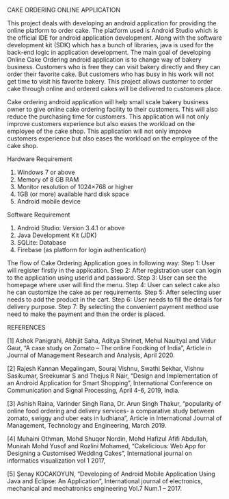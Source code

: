 CAKE ORDERING ONLINE APPLICATION

This project deals with developing an android application for providing the online platform to order cake. The platform used is Android Studio which is the official IDE for android application development. Along with the software development kit (SDK) which has a bunch of libraries, java is used for the back-end logic in application development. 
The main goal of developing Online Cake Ordering android application is to change way of bakery business. Customers who is free they can visit bakery directly and they can order their favorite cake. But customers who has busy in his work will not get time to visit his favorite bakery. This project allows customer to order cake through online and ordered cakes will be delivered to customers place.

Cake ordering android application will help small scale bakery business owner to give online cake ordering facility to their customers. This will also reduce the purchasing time for customers. This application will not only improve customers experience but also eases the workload on the employee of the cake shop. This application will not only improve customers experience but also eases the workload on the employee of the cake shop.

Hardware Requirement
1. Windows 7 or above
2. Memory of 8 GB RAM 
3. Monitor resolution of 1024×768 or higher 
4. 1GB (or more) available hard disk space 
5. Android mobile device 

Software Requirement
1. Android Studio: Version 3.4.1 or above
2. Java Development Kit (JDK) 
3. SQLite: Database 
4. Firebase (as platform for login authentication)

The flow of Cake Ordering Application goes in following way:
Step 1: User will register firstly in the application.
Step 2: After registration user can login to the application using userid and password.
Step 3: User can see the homepage where user will find the menu.
Step 4: User can select cake also he can customize the cake as per requirements.
Step 5: After selecting user needs to add the product in the cart.
Step 6: User needs to fill the details for delivery purpose.
Step 7: By selecting the convenient payment method use need to make the payment and then the order is placed.

REFERENCES

[1]	Ashok Panigrahi, Abhijit Saha, Aditya Shrinet, Mehul Nauityal and Vidur Gaur, “A case study on Zomato – The online Foodking of India”, Article in Journal of Management Research and Analysis, April 2020.

[2]	Rajesh Kannan Megalingam, Souraj Vishnu, Swathi Sekhar, Vishnu Sasikumar, Sreekumar S and Thejus R Nair, “Design and Implementation of an Android Application for Smart Shopping”, International Conference on Communication and Signal Processing, April 4-6, 2019, India.

[3]	Ashish Raina, Varinder Singh Rana, Dr. Arun Singh Thakur, “popularity of online food ordering and delivery services- a comparative study between zomato, swiggy and uber eats in ludhiana”, Article in International Journal of Management, Technology and Engineering, March 2019.

[4]	Muhaini Othman, Mohd Shuqor Nordin, Mohd Hafizul Afifi Abdullah, Munirah Mohd Yusof and Rozlini Mohamed, “Cakelicious: Web App for Designing a Customised Wedding Cakes”, International journal on informatics visualization vol 1 2017,

[5]	Şenay KOCAKOYUN, “Developing of Android Mobile Application Using Java and Eclipse: An Application”, International journal of electronics, mechanical and mechatronics engineering Vol.7 Num.1 – 2017.




